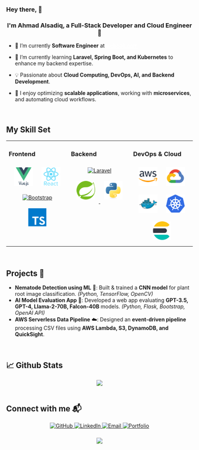 ### Hey there, 👋  
<div align="center">
</div>  
  

### <div align="center">I'm Ahmad Alsadiq, a Full-Stack Developer and Cloud Engineer 🚀</div>  
  

- 🔭 I’m currently **Software Engineer** at   <a href="https://webook.com/en" style="color: white; text-decoration: underline;">webook.com</a>

- 🌱 I’m currently learning **Laravel, Spring Boot, and Kubernetes** to enhance my backend expertise.

- 💡 Passionate about **Cloud Computing, DevOps, AI, and Backend Development**.

- 🎯 I enjoy optimizing **scalable applications**, working with **microservices**, and automating cloud workflows.
  
<br/>  

## My Skill Set  
<div align="center">
<table><tr><td valign="top" width="33%">

### Frontend  
<div align="center">  
<a href="https://vuejs.org/" target="_blank"><img style="margin: 10px" src="https://raw.githubusercontent.com/devicons/devicon/master/icons/vuejs/vuejs-original-wordmark.svg" alt="Vue.js" height="50" /></a>  
<a href="https://reactjs.org/" target="_blank"><img style="margin: 10px" src="https://raw.githubusercontent.com/devicons/devicon/master/icons/react/react-original-wordmark.svg" alt="React" height="50" /></a>  
<a href="https://getbootstrap.com/" target="_blank"><img style="margin: 10px" src="https://profilinator.rishav.dev/skills-assets/bootstrap-plain.svg" alt="Bootstrap" height="50" /></a>  
<a href="https://www.typescriptlang.org/" target="_blank"><img style="margin: 10px" src="https://raw.githubusercontent.com/devicons/devicon/master/icons/typescript/typescript-original.svg" alt="TypeScript" height="50" /></a>  
</div>
</td><td valign="top" width="33%">

### Backend  
<div align="center">  
<a href="https://laravel.com/" target="_blank">
  <img style="margin: 10px" src="https://cdn.worldvectorlogo.com/logos/laravel-2.svg" alt="Laravel" height="50" />
</a>  
<a href="https://spring.io/projects/spring-boot" target="_blank">
  <img style="margin: 10px" src="https://raw.githubusercontent.com/devicons/devicon/master/icons/spring/spring-original.svg" alt="Spring Boot" height="50" />
</a>  
<a href="https://www.python.org/" target="_blank">
  <img style="margin: 10px" src="https://raw.githubusercontent.com/devicons/devicon/master/icons/python/python-original.svg" alt="Python" height="50" />
</a>  
</div>


</td><td valign="top" width="33%">

### DevOps & Cloud  
<div align="center">  
<a href="https://aws.amazon.com/" target="_blank"><img style="margin: 10px" src="https://raw.githubusercontent.com/devicons/devicon/master/icons/amazonwebservices/amazonwebservices-original-wordmark.svg" alt="AWS" height="50" /></a>  
<a href="https://cloud.google.com/" target="_blank"><img style="margin: 10px" src="https://raw.githubusercontent.com/devicons/devicon/master/icons/googlecloud/googlecloud-original.svg" alt="Google Cloud" height="50" /></a>  
<a href="https://www.docker.com/" target="_blank"><img style="margin: 10px" src="https://raw.githubusercontent.com/devicons/devicon/master/icons/docker/docker-original.svg" alt="Docker" height="50" /></a>  
<a href="https://kubernetes.io/" target="_blank"><img style="margin: 10px" src="https://raw.githubusercontent.com/devicons/devicon/master/icons/kubernetes/kubernetes-plain.svg" alt="Kubernetes" height="50" /></a>  
<a href="https://www.elastic.co/kibana" target="_blank"><img style="margin: 10px" src="https://raw.githubusercontent.com/devicons/devicon/master/icons/elasticsearch/elasticsearch-original.svg" alt="Elasticsearch" height="50" /></a>  
</div>
</td></tr></table>  
</div>
<br/>  

## Projects 🚀
- **Nematode Detection using ML** 📸: Built & trained a **CNN model** for plant root image classification. *(Python, TensorFlow, OpenCV)*
- **AI Model Evaluation App** 🤖: Developed a web app evaluating **GPT-3.5, GPT-4, Llama-2-70B, Falcon-40B** models. *(Python, Flask, Bootstrap, OpenAI API)*
- **AWS Serverless Data Pipeline** ☁️: Designed an **event-driven pipeline** processing CSV files using **AWS Lambda, S3, DynamoDB, and QuickSight**.

<br/>  

## 📈 Github Stats  
<div align="center"><img src="https://github-readme-stats.vercel.app/api?username=Alsadiq-Ahmad&show_icons=true&count_private=true&hide_border=true" align="center" /></div>  

<br/>  

## Connect with me 📬  
<div align="center">
<a href="https://github.com/Alsadiq-Ahmad" target="_blank">
<img src="https://img.shields.io/badge/github-%2324292e.svg?&style=for-the-badge&logo=github&logoColor=white" alt="GitHub" style="margin-bottom: 5px;" />
</a>
<a href="https://www.linkedin.com/in/ahmad-alsadiq" target="_blank">
<img src="https://img.shields.io/badge/linkedin-%231E77B5.svg?&style=for-the-badge&logo=linkedin&logoColor=white" alt="LinkedIn" style="margin-bottom: 5px;" />
</a>
<a href="mailto:alsadiqahmad1@gmail.com" target="_blank">
<img src="https://img.shields.io/badge/email-%23D14836.svg?&style=for-the-badge&logo=gmail&logoColor=white" alt="Email" style="margin-bottom: 5px;" />
</a>
<a href="https://www.ahmadsadiq.net" target="_blank">
<img src="https://img.shields.io/badge/portfolio-%23000000.svg?&style=for-the-badge&logo=code&logoColor=white" alt="Portfolio" style="margin-bottom: 5px;" />
</a>
</div>

<br/>  

<div align="center">
<img src="https://komarev.com/ghpvc/?username=Alsadiq-Ahmad&&style=flat-square" align="center" />
</div> 
